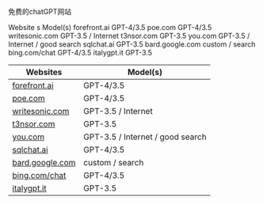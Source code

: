 免费的chatGPT网站

Website s	Model(s)
forefront.ai	GPT-4/3.5
poe.com	GPT-4/3.5
writesonic.com	GPT-3.5 / Internet
t3nsor.com	GPT-3.5
you.com	GPT-3.5 / Internet / good search
sqlchat.ai	GPT-3.5
bard.google.com	custom / search
bing.com/chat	GPT-4/3.5
italygpt.it	GPT-3.5

|  Websites   | Model(s)  |
|  ----  | ----  |
| [forefront.ai](https://forefront.ai)  | GPT-4/3.5 |
| [poe.com](https://poe.com?_blank)  | GPT-4/3.5 |
| [writesonic.com](https://writesonic.com)  | GPT-3.5 / Internet |
| [t3nsor.com](https://t3nsor.com)  | GPT-3.5 |
| [you.com](https://you.com)  | GPT-3.5 / Internet / good search |
| [sqlchat.ai](https://sqlchat.ai)  | GPT-4/3.5 |
| [bard.google.com](https://bard.google.com)  | custom / search |
| [bing.com/chat](https://bing.com/chat)  | GPT-4/3.5 |
| [italygpt.it](https://italygpt.it)  | GPT-3.5 |
